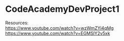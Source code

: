 # CodeAcademyDevProject1
Resources: \
https://www.youtube.com/watch?v=wzWmZYi4qMg \
https://www.youtube.com/watch?v=EGMSlY2v5xk
